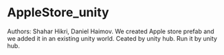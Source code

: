 # AppleStore_unity
Authors:
Shahar Hikri, 
Daniel Haimov.
We created Apple store prefab and we added it in an existing unity world.
Ceated by unity hub.
Run it by unity hub.
